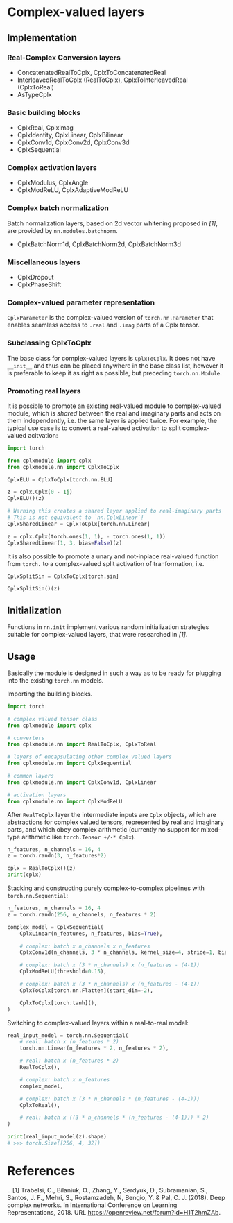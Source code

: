 # Complex-valued layers

## Implementation

### Real-Complex Conversion layers

* ConcatenatedRealToCplx, CplxToConcatenatedReal
* InterleavedRealToCplx (RealToCplx), CplxToInterleavedReal (CplxToReal)
* AsTypeCplx

### Basic building blocks

* CplxReal, CplxImag
* CplxIdentity, CplxLinear, CplxBilinear
* CplxConv1d, CplxConv2d, CplxConv3d
* CplxSequential

### Complex activation layers

* CplxModulus, CplxAngle
* CplxModReLU, CplxAdaptiveModReLU

### Complex batch normalization

Batch normalization layers, based on 2d vector whitening proposed in _[1]_, are provided by `nn.modules.batchnorm`.

* CplxBatchNorm1d, CplxBatchNorm2d, CplxBatchNorm3d

### Miscellaneous layers

* CplxDropout
* CplxPhaseShift

### Complex-valued parameter representation

`CplxParameter` is the complex-valued version of `torch.nn.Parameter` that enables seamless access to `.real` and `.imag` parts of a Cplx tensor.

### Subclassing CplxToCplx

The base class for complex-valued layers is `CplxToCplx`. It does not have `__init__` and thus can be placed anywhere in the base class list, however it is preferable to keep it as right as possible, but preceding `torch.nn.Module`.

### Promoting real layers

It is possible to promote an existing real-valued module to complex-valued module, which is *shared* between the real and imaginary parts and acts on them independently, i.e. the same layer is applied twice. For example, the typical use case is to convert a real-valued activation to split complex-valued acitvation:

```python
import torch

from cplxmodule import cplx
from cplxmodule.nn import CplxToCplx

CplxELU = CplxToCplx[torch.nn.ELU]

z = cplx.Cplx(0 - 1j)
CplxELU()(z)

# Warning this creates a shared layer applied to real-imaginary parts
# This is not equivalent to `nn.CplxLinear`!
CplxSharedLinear = CplxToCplx[torch.nn.Linear]

z = cplx.Cplx(torch.ones(1, 1), - torch.ones(1, 1))
CplxSharedLinear(1, 3, bias=False)(z)
```

It is also possible to promote a unary and not-inplace real-valued function from `torch.` to a complex-valued split activation of tranformation, i.e.
```python
CplxSplitSin = CplxToCplx[torch.sin]

CplxSplitSin()(z)
```

## Initialization

Functions in `nn.init` implement various random initialization strategies suitable for complex-valued layers, that were researched in _[1]_.

## Usage

Basically the module is designed in such a way as to be ready for plugging into the existing `torch.nn` models.

Importing the building blocks.
```python
import torch

# complex valued tensor class
from cplxmodule import cplx

# converters
from cplxmodule.nn import RealToCplx, CplxToReal

# layers of encapsulating other complex valued layers
from cplxmodule.nn import CplxSequential

# common layers
from cplxmodule.nn import CplxConv1d, CplxLinear

# activation layers
from cplxmodule.nn import CplxModReLU
```

After `RealToCplx` layer the intermediate inputs are `Cplx` objects, which are abstractions for complex valued tensors, represented by real and imaginary parts, and which obey complex arithmetic (currently no support for mixed-type arithmetic like `torch.Tensor +/-* Cplx`).
```python
n_features, n_channels = 16, 4
z = torch.randn(3, n_features*2)

cplx = RealToCplx()(z)
print(cplx)
```

Stacking and constructing purely complex-to-complex pipelines with `torch.nn.Sequential`:
```python
n_features, n_channels = 16, 4
z = torch.randn(256, n_channels, n_features * 2)

complex_model = CplxSequential(
    CplxLinear(n_features, n_features, bias=True),

    # complex: batch x n_channels x n_features
    CplxConv1d(n_channels, 3 * n_channels, kernel_size=4, stride=1, bias=False),

    # complex: batch x (3 * n_channels) x (n_features - (4-1))
    CplxModReLU(threshold=0.15),

    # complex: batch x (3 * n_channels) x (n_features - (4-1))
    CplxToCplx[torch.nn.Flatten](start_dim=-2),

    CplxToCplx[torch.tanh](),
)
```

Switching to complex-valued layers within a real-to-real model:

```python
real_input_model = torch.nn.Sequential(
    # real: batch x (n_features * 2)
    torch.nn.Linear(n_features * 2, n_features * 2),

    # real: batch x (n_features * 2)
    RealToCplx(),

    # complex: batch x n_features
    complex_model,

    # complex: batch x (3 * n_channels * (n_features - (4-1)))
    CplxToReal(),

    # real: batch x ((3 * n_channels * (n_features - (4-1))) * 2)
)

print(real_input_model(z).shape)
# >>> torch.Size([256, 4, 32])
```

# References

.. [1] Trabelsi, C., Bilaniuk, O., Zhang, Y., Serdyuk, D., Subramanian, S., Santos, J. F., Mehri, S., Rostamzadeh, N, Bengio, Y. & Pal, C. J. (2018). Deep complex networks. In International Conference on Learning Representations, 2018. URL https://openreview.net/forum?id=H1T2hmZAb.
